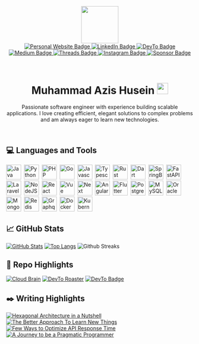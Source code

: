 <div id="header" align="center">
  <img src="./icon.gif" width="100" />

  <div id="badges">
  
  <a href="https://azis14.my.id">
    <img src="https://custom-icon-badges.demolab.com/badge/Website-222?logo=globe&logoColor=fff" alt="Personal Website Badge"/>
  </a>
  <a href="https://linkedin.com/in/m-azis/">
    <img src="https://custom-icon-badges.demolab.com/badge/LinkedIn-0A66C2?logo=linkedin-white&logoColor=fff" alt="LinkedIn Badge"/>
  </a>
  <a href="https://dev.to/muhammadazis">
    <img src="https://img.shields.io/badge/Dev.to-0A0A0A?logo=devdotto&logoColor=white" alt="DevTo Badge"/>
  </a>
  <a href="https://medium.com/@muhammadazishusein">
    <img src="https://img.shields.io/badge/Medium-%23000000.svg?logo=medium&logoColor=white" alt="Medium Badge"/>
  </a>
  <a href="https://www.threads.com/@muhammadazishusein">
    <img src="https://img.shields.io/badge/Threads-000000?logo=Threads&logoColor=white" alt="Threads Badge"/>
  </a>
  <a href="https://www.instagram.com/muhammadazishusein">
    <img src="https://img.shields.io/badge/Instagram-%23E4405F.svg?logo=Instagram&logoColor=white" alt="Instagram Badge"/>
  </a>
  <a href="https://github.com/sponsors/azis14">
    <img src="https://img.shields.io/badge/Sponsor-❤-ea4aaa?logo=github-sponsors" alt="Sponsor Badge"/>
  </a>
  </div>
  <br/>
  <img src="https://komarev.com/ghpvc/?username=azis14&style=flat-square&color=blue" alt=""/>
  <br/>
  <br/>
  <h1>
    Muhammad Azis Husein
    <img src="https://media.giphy.com/media/hvRJCLFzcasrR4ia7z/giphy.gif" width="30px"/>
  </h1>
  <p>Passionate software engineer with experience building scalable applications. I love creating efficient, elegant solutions to complex problems and am always eager to learn new technologies.</p>
  <br/>
</div>

## 💻 Languages and Tools
<div>
  <img src="https://cdn.jsdelivr.net/gh/devicons/devicon/icons/java/java-original.svg" title="Java" alt="Java" width="40" height="40"/>&nbsp;
  <img src="https://cdn.jsdelivr.net/gh/devicons/devicon/icons/python/python-original.svg" title="Python" alt="Python" width="40" height="40"/>&nbsp;
  <img src="https://cdn.jsdelivr.net/gh/devicons/devicon/icons/php/php-original.svg" title="PHP" alt="PHP" width="40" height="40"/>&nbsp;
  <img src="https://cdn.jsdelivr.net/gh/devicons/devicon/icons/go/go-original.svg" title="Go" alt="Go" width="40" height="40"/>&nbsp;
  <img src="https://cdn.jsdelivr.net/gh/devicons/devicon/icons/javascript/javascript-original.svg" title="Javascript" alt="Javascript" width="40" height="40"/>&nbsp;
  <img src="https://cdn.jsdelivr.net/gh/devicons/devicon/icons/typescript/typescript-original.svg" title="Typescript" alt="Typescript" width="40" height="40"/>&nbsp;
  <img src="https://cdn.jsdelivr.net/gh/devicons/devicon@latest/icons/rust/rust-original.svg" title="Rust" alt="Rust" width="40" height="40"/>&nbsp;
  <img src="https://cdn.jsdelivr.net/gh/devicons/devicon@latest/icons/dart/dart-original.svg" title="Dart" alt="Dart" width="40" height="40"/>&nbsp;
  <img src="https://cdn.jsdelivr.net/gh/devicons/devicon/icons/spring/spring-original.svg" title="SpringBoot" alt="SpringBoot" width="40" height="40"/>&nbsp;
  <img src="https://cdn.jsdelivr.net/gh/devicons/devicon/icons/fastapi/fastapi-original.svg" title="FastAPI" alt="FastAPI" width="40" height="40"/>&nbsp;
  <img src="https://cdn.jsdelivr.net/gh/devicons/devicon/icons/laravel/laravel-original.svg" title="Laravel" alt="Laravel" width="40" height="40"/>&nbsp;
  <img src="https://cdn.jsdelivr.net/gh/devicons/devicon/icons/nodejs/nodejs-original.svg" title="NodeJS" alt="NodeJS" width="40" height="40"/>&nbsp;
  <img src="https://cdn.jsdelivr.net/gh/devicons/devicon/icons/react/react-original.svg" title="React" alt="React" width="40" height="40"/>&nbsp;
  <img src="https://cdn.jsdelivr.net/gh/devicons/devicon/icons/vuejs/vuejs-original.svg" title="Vue" alt="Vue" width="40" height="40"/>&nbsp;
  <img src="https://cdn.jsdelivr.net/gh/devicons/devicon/icons/nextjs/nextjs-original.svg" title="Next" alt="Next" width="40" height="40"/>&nbsp;
  <img src="https://cdn.jsdelivr.net/gh/devicons/devicon/icons/angularjs/angularjs-original.svg" title="Angular" alt="Angular" width="40" height="40"/>&nbsp;
  <img src="https://cdn.jsdelivr.net/gh/devicons/devicon/icons/flutter/flutter-original.svg" title="Flutter" alt="Flutter" width="40" height="40"/>&nbsp;
  <img src="https://cdn.jsdelivr.net/gh/devicons/devicon/icons/postgresql/postgresql-original.svg" title="Postgesql" alt="Postgresql" width="40" height="40"/>&nbsp;
  <img src="https://cdn.jsdelivr.net/gh/devicons/devicon/icons/mysql/mysql-original.svg" title="MySQL" alt="MySQL" width="40" height="40"/>&nbsp;
  <img src="https://cdn.jsdelivr.net/gh/devicons/devicon/icons/oracle/oracle-original.svg" title="Oracle" alt="Oracle" width="40" height="40"/>&nbsp;
  <img src="https://cdn.jsdelivr.net/gh/devicons/devicon/icons/mongodb/mongodb-original.svg" title="Mongodb" alt="Mongodb" width="40" height="40"/>&nbsp;
  <img src="https://cdn.jsdelivr.net/gh/devicons/devicon/icons/redis/redis-original.svg" title="Redis" alt="Redis" width="40" height="40"/>&nbsp;
  <img src="https://cdn.jsdelivr.net/gh/devicons/devicon/icons/graphql/graphql-plain.svg" title="Graphql" alt="Graphql" width="40" height="40"/>&nbsp;
  <img src="https://cdn.jsdelivr.net/gh/devicons/devicon/icons/docker/docker-original.svg" title="Docker" alt="Docker" width="40" height="40"/>&nbsp;
  <img src="https://cdn.jsdelivr.net/gh/devicons/devicon/icons/kubernetes/kubernetes-plain.svg" title="Kubernetes" alt="Kubernetes" width="40" height="40"/>&nbsp;
</div>


## 📈 GitHub Stats
[![GitHub Stats](https://github-readme-stats.vercel.app/api?username=azis14&show_icons=true&theme=github_dark_dimmed&hide_rank=true&card_width=320)](https://github.com/anuraghazra/github-readme-stats)
[![Top Langs](https://github-readme-stats.vercel.app/api/top-langs/?username=azis14&langs_count=6&layout=compact&card_width=320&theme=github_dark_dimmed&hide=Shell,HTML,CSS)](https://github.com/anuraghazra/github-readme-stats)
![Github Streaks](https://nirzak-streak-stats.vercel.app/?user=azis14&theme=tokyonight&hide_border=false)


## 📂 Repo Highlights

[![Cloud Brain](https://github-readme-stats.vercel.app/api/pin/?username=azis14&repo=cloud-brain&theme=github_dark_dimmed)](https://github.com/azis14/cloud-brain)
[![DevTo Roaster](https://github-readme-stats.vercel.app/api/pin/?username=azis14&repo=devto-roaster&theme=github_dark_dimmed)](https://github.com/azis14/devto-roaster)
[![DevTo Badge](https://github-readme-stats.vercel.app/api/pin/?username=azis14&repo=devto-badge&theme=github_dark_dimmed)](https://github.com/azis14/devto-badge)

## ✒️ Writing Highlights

[![Hexagonal Architecture in a Nutshell](https://devto-badge.vercel.app/api?url=https://dev.to/muhammadazis/hexagonal-architecture-in-a-nutshell-22bd&theme=dark)](https://dev.to/muhammadazis/hexagonal-architecture-in-a-nutshell-22bd)
[![The Better Approach To Learn New Things](https://devto-badge.vercel.app/api?url=https://dev.to/muhammadazis/the-better-approach-to-learn-new-things-a92&theme=dark)](https://dev.to/muhammadazis/the-better-approach-to-learn-new-things-a92)
[![Few Ways to Optimize API Response Time](https://devto-badge.vercel.app/api?url=https://dev.to/muhammadazis/few-ways-to-optimize-api-response-time-p3f&theme=dark)](https://dev.to/muhammadazis/few-ways-to-optimize-api-response-time-p3f)
[![A Journey to be a Pragmatic Programmer](https://devto-badge.vercel.app/api?url=https://dev.to/muhammadazis/a-journey-to-be-a-pragmatic-programmer-524m&theme=dark)](https://dev.to/muhammadazis/a-journey-to-be-a-pragmatic-programmer-524m)